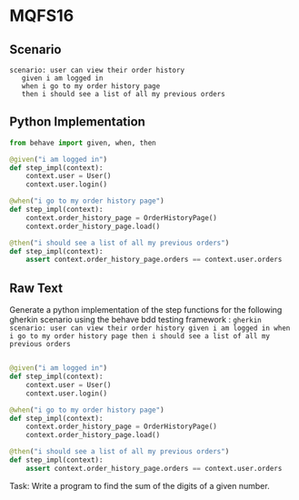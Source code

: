 # MQFS16
## Scenario
```gherkin
scenario: user can view their order history 
   given i am logged in 
   when i go to my order history page 
   then i should see a list of all my previous orders
```


## Python Implementation
```python
from behave import given, when, then

@given("i am logged in")
def step_impl(context):
    context.user = User()
    context.user.login()

@when("i go to my order history page")
def step_impl(context):
    context.order_history_page = OrderHistoryPage()
    context.order_history_page.load()

@then("i should see a list of all my previous orders")
def step_impl(context):
    assert context.order_history_page.orders == context.user.orders
```


## Raw Text
Generate a python implementation of the step functions for the following gherkin scenario using the behave bdd testing framework : ```gherkin scenario: user can view their order history given i am logged in when i go to my order history page then i should see a list of all my previous orders ```



```python from behave import given, when, then

@given("i am logged in")
def step_impl(context):
    context.user = User()
    context.user.login()

@when("i go to my order history page")
def step_impl(context):
    context.order_history_page = OrderHistoryPage()
    context.order_history_page.load()

@then("i should see a list of all my previous orders")
def step_impl(context):
    assert context.order_history_page.orders == context.user.orders
```

Task: Write a program to find the sum of the digits of a given number.
